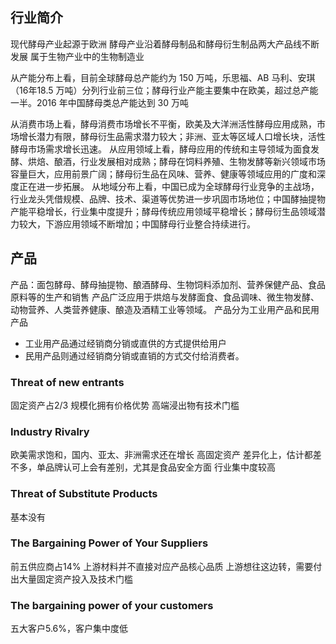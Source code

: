 ## 行业简介
现代酵母产业起源于欧洲
酵母产业沿着酵母制品和酵母衍生制品两大产品线不断发展
属于生物产业中的生物制造业

从产能分布上看，目前全球酵母总产能约为 150 万吨，乐思福、AB 马利、安琪（16年18.5 万吨）分列行业前三位；酵母行业产能主要集中在欧美，超过总产能一半。2016 年中国酵母类总产能达到 30 万吨

从消费市场上看，酵母消费市场增长不平衡，欧美及大洋洲活性酵母应用成熟，市场增长潜力有限，酵母衍生品需求潜力较大；非洲、亚太等区域人口增长块，活性酵母市场需求增长迅速。
从应用领域上看，酵母应用的传统和主导领域为面食发酵、烘焙、酿酒，行业发展相对成熟；酵母在饲料养殖、生物发酵等新兴领域市场容量巨大，应用前景广阔；酵母衍生品在风味、营养、健康等领域应用的广度和深度正在进一步拓展。
从地域分布上看，中国已成为全球酵母行业竞争的主战场，行业龙头凭借规模、品牌、技术、渠道等优势进一步巩固市场地位；中国酵抽提物产能平稳增长，行业集中度提升；酵母传统应用领域平稳增长；酵母衍生品领域潜力较大，下游应用领域不断增加；中国酵母行业整合持续进行。

## 产品
产品：面包酵母、酵母抽提物、酿酒酵母、生物饲料添加剂、营养保健产品、食品原料等的生产和销售
产品广泛应用于烘焙与发酵面食、食品调味、微生物发酵、动物营养、人类营养健康、酿造及酒精工业等领域。
产品分为工业用产品和民用产品
- 工业用产品通过经销商分销或直供的方式提供给用户
- 民用产品则通过经销商分销或直销的方式交付给消费者。
### Threat of new entrants
固定资产占2/3
规模化拥有价格优势
高端浸出物有技术门槛
### Industry Rivalry
欧美需求饱和，国内、亚太、非洲需求还在增长
高固定资产
差异化上，估计都差不多，单品牌认可上会有差别，尤其是食品安全方面
行业集中度较高
### Threat of Substitute Products
基本没有
### The Bargaining Power of Your Suppliers
前五供应商占14%
上游材料并不直接对应产品核心品质
上游想往这边转，需要付出大量固定资产投入及技术门槛
### The bargaining power of your customers
五大客户5.6%，客户集中度低
